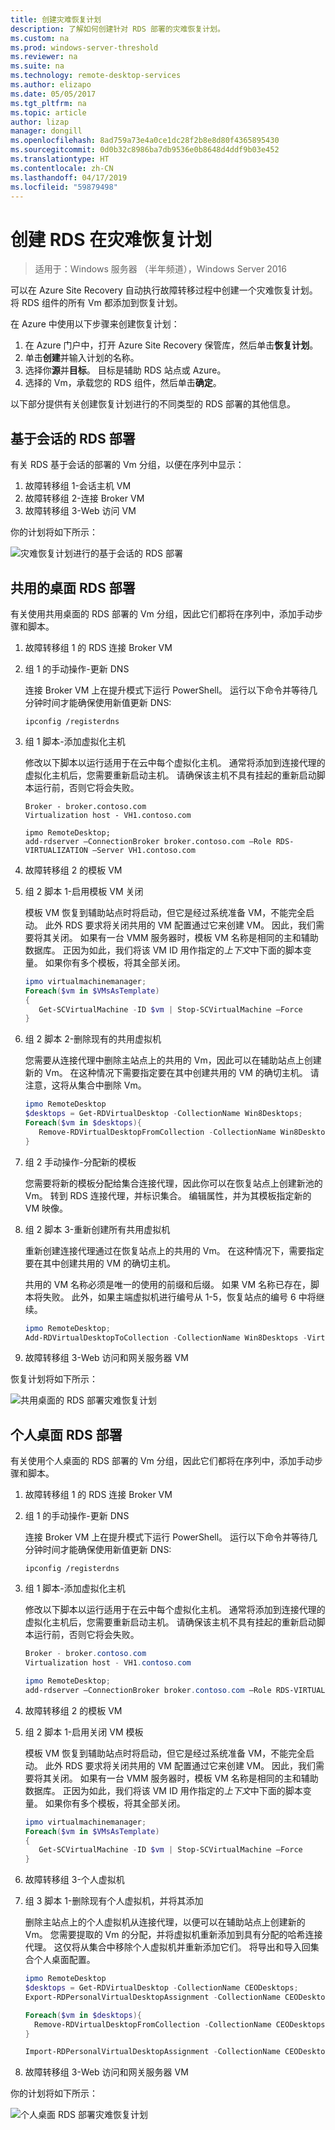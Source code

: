 ```yaml
---
title: 创建灾难恢复计划
description: 了解如何创建针对 RDS 部署的灾难恢复计划。
ms.custom: na
ms.prod: windows-server-threshold
ms.reviewer: na
ms.suite: na
ms.technology: remote-desktop-services
ms.author: elizapo
ms.date: 05/05/2017
ms.tgt_pltfrm: na
ms.topic: article
author: lizap
manager: dongill
ms.openlocfilehash: 8ad759a73e4a0ce1dc28f2b8e8d80f4365895430
ms.sourcegitcommit: 0d0b32c8986ba7db9536e0b8648d4ddf9b03e452
ms.translationtype: HT
ms.contentlocale: zh-CN
ms.lasthandoff: 04/17/2019
ms.locfileid: "59879498"
---
```

# <a name="create-your-disaster-recovery-plan-for-rds"></a>创建 RDS 在灾难恢复计划

>适用于：Windows 服务器 （半年频道），Windows Server 2016

可以在 Azure Site Recovery 自动执行故障转移过程中创建一个灾难恢复计划。 将 RDS 组件的所有 Vm 都添加到恢复计划。

在 Azure 中使用以下步骤来创建恢复计划：

1. 在 Azure 门户中，打开 Azure Site Recovery 保管库，然后单击**恢复计划**。
2. 单击**创建**并输入计划的名称。
3. 选择你**源**并**目标**。 目标是辅助 RDS 站点或 Azure。
4. 选择的 Vm，承载您的 RDS 组件，然后单击**确定**。

以下部分提供有关创建恢复计划进行的不同类型的 RDS 部署的其他信息。

## <a name="sessions-based-rds-deployment"></a>基于会话的 RDS 部署

有关 RDS 基于会话的部署的 Vm 分组，以便在序列中显示：

1. 故障转移组 1-会话主机 VM
2. 故障转移组 2-连接 Broker VM
3. 故障转移组 3-Web 访问 VM

你的计划将如下所示： 

![灾难恢复计划进行的基于会话的 RDS 部署](media/rds-asr-session-drplan.png)

## <a name="pooled-desktops-rds-deployment"></a>共用的桌面 RDS 部署

有关使用共用桌面的 RDS 部署的 Vm 分组，因此它们都将在序列中，添加手动步骤和脚本。

1. 故障转移组 1 的 RDS 连接 Broker VM
2. 组 1 的手动操作-更新 DNS

   连接 Broker VM 上在提升模式下运行 PowerShell。 运行以下命令并等待几分钟时间才能确保使用新值更新 DNS:

   ```
   ipconfig /registerdns
   ```
3. 组 1 脚本-添加虚拟化主机

   修改以下脚本以运行适用于在云中每个虚拟化主机。 通常将添加到连接代理的虚拟化主机后，您需要重新启动主机。 请确保该主机不具有挂起的重新启动脚本运行前，否则它将会失败。

   ```
   Broker - broker.contoso.com
   Virtualization host - VH1.contoso.com

   ipmo RemoteDesktop; 
   add-rdserver –ConnectionBroker broker.contoso.com –Role RDS-VIRTUALIZATION –Server VH1.contoso.com 
   ```
4. 故障转移组 2 的模板 VM
5. 组 2 脚本 1-启用模板 VM 关闭
   
   模板 VM 恢复到辅助站点时将启动，但它是经过系统准备 VM，不能完全启动。 此外 RDS 要求将关闭共用的 VM 配置通过它来创建 VM。 因此，我们需要将其关闭。 如果有一台 VMM 服务器时，模板 VM 名称是相同的主和辅助数据库。 正因为如此，我们将该 VM ID 用作指定的*上下文*中下面的脚本变量。 如果你有多个模板，将其全部关闭。

   ```powershell
   ipmo virtualmachinemanager; 
   Foreach($vm in $VMsAsTemplate)
   {
      Get-SCVirtualMachine -ID $vm | Stop-SCVirtualMachine –Force
   } 
   ```
6. 组 2 脚本 2-删除现有的共用虚拟机

   您需要从连接代理中删除主站点上的共用的 Vm，因此可以在辅助站点上创建新的 Vm。 在这种情况下需要指定要在其中创建共用的 VM 的确切主机。 请注意，这将从集合中删除 Vm。

   ```powershell
   ipmo RemoteDesktop
   $desktops = Get-RDVirtualDesktop -CollectionName Win8Desktops; 
   Foreach($vm in $desktops){
      Remove-RDVirtualDesktopFromCollection -CollectionName Win8Desktops -VirtualDesktopName $vm.VirtualDesktopName –Force
   }
   ```
7. 组 2 手动操作-分配新的模板

   您需要将新的模板分配给集合连接代理，因此你可以在恢复站点上创建新池的 Vm。 转到 RDS 连接代理，并标识集合。 编辑属性，并为其模板指定新的 VM 映像。
8. 组 2 脚本 3-重新创建所有共用虚拟机

   重新创建连接代理通过在恢复站点上的共用的 Vm。 在这种情况下，需要指定要在其中创建共用的 VM 的确切主机。

   共用的 VM 名称必须是唯一的使用的前缀和后缀。 如果 VM 名称已存在，脚本将失败。 此外，如果主端虚拟机进行编号从 1-5，恢复站点的编号 6 中将继续。

   ```powershell
   ipmo RemoteDesktop; 
   Add-RDVirtualDesktopToCollection -CollectionName Win8Desktops -VirtualDesktopAllocation @{"RDVH1.contoso.com" = 1} 
   ```
9. 故障转移组 3-Web 访问和网关服务器 VM

恢复计划将如下所示：

![共用桌面的 RDS 部署灾难恢复计划](media/rds-asr-pooled-drplan.png)

## <a name="personal-desktops-rds-deployment"></a>个人桌面 RDS 部署

有关使用个人桌面的 RDS 部署的 Vm 分组，因此它们都将在序列中，添加手动步骤和脚本。

1. 故障转移组 1 的 RDS 连接 Broker VM
2. 组 1 的手动操作-更新 DNS

   连接 Broker VM 上在提升模式下运行 PowerShell。 运行以下命令并等待几分钟时间才能确保使用新值更新 DNS:

   ```
   ipconfig /registerdns
   ```
3. 组 1 脚本-添加虚拟化主机
      
   修改以下脚本以运行适用于在云中每个虚拟化主机。 通常将添加到连接代理的虚拟化主机后，您需要重新启动主机。 请确保该主机不具有挂起的重新启动脚本运行前，否则它将会失败。

   ```powershell
   Broker - broker.contoso.com
   Virtualization host - VH1.contoso.com

   ipmo RemoteDesktop; 
   add-rdserver –ConnectionBroker broker.contoso.com –Role RDS-VIRTUALIZATION –Server VH1.contoso.com 
   ```
4. 故障转移组 2 的模板 VM
5. 组 2 脚本 1-启用关闭 VM 模板
   
   模板 VM 恢复到辅助站点时将启动，但它是经过系统准备 VM，不能完全启动。 此外 RDS 要求将关闭共用的 VM 配置通过它来创建 VM。 因此，我们需要将其关闭。 如果有一台 VMM 服务器时，模板 VM 名称是相同的主和辅助数据库。 正因为如此，我们将该 VM ID 用作指定的*上下文*中下面的脚本变量。 如果你有多个模板，将其全部关闭。

   ```powershell
   ipmo virtualmachinemanager; 
   Foreach($vm in $VMsAsTemplate)
   {
      Get-SCVirtualMachine -ID $vm | Stop-SCVirtualMachine –Force
   } 
   ```
6. 故障转移组 3-个人虚拟机
7. 组 3 脚本 1-删除现有个人虚拟机，并将其添加

   删除主站点上的个人虚拟机从连接代理，以便可以在辅助站点上创建新的 Vm。 您需要提取的 Vm 的分配，并将虚拟机重新添加到具有分配的哈希连接代理。 这仅将从集合中移除个人虚拟机并重新添加它们。 将导出和导入回集合个人桌面配置。

   ```powershell
   ipmo RemoteDesktop
   $desktops = Get-RDVirtualDesktop -CollectionName CEODesktops; 
   Export-RDPersonalVirtualDesktopAssignment -CollectionName CEODesktops -Path ./Desktopallocations.txt -ConnectionBroker broker.contoso.com 

   Foreach($vm in $desktops){
     Remove-RDVirtualDesktopFromCollection -CollectionName CEODesktops -VirtualDesktopName $vm.VirtualDesktopName –Force
   }
   
   Import-RDPersonalVirtualDesktopAssignment -CollectionName CEODesktops -Path ./Desktopallocations.txt -ConnectionBroker broker.contoso.com 
   ```
8. 故障转移组 3-Web 访问和网关服务器 VM

你的计划将如下所示： 

![个人桌面 RDS 部署灾难恢复计划](media/rds-asr-personal-desktops-drplan.png)
